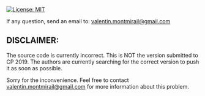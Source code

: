 [![License: MIT](https://img.shields.io/badge/License-MIT-yellow.svg)](https://opensource.org/licenses/MIT)

If any question, send an email to: valentin.montmirail@gmail.com


## DISCLAIMER:

The source code is currently incorrect. This is NOT the version submitted to CP 2019.
The authors are currently searching for the correct version to push it as soon as possible.

Sorry for the inconvenience. Feel free to contact valentin.montmirail@gmail.com for more information about this problem.
